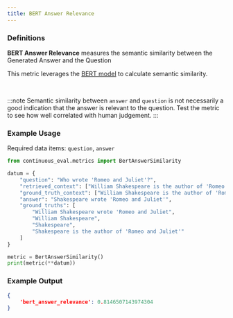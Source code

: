 ```yaml
---
title: BERT Answer Relevance
---
```


### Definitions

**BERT Answer Relevance** measures the semantic similarity between the Generated Answer and the Question

This metric leverages the [BERT model](https://huggingface.co/bert-base-uncased) to calculate semantic similarity.

<br>

:::note
Semantic similarity between `answer` and `question` is not necessarily a good indication that the answer is relevant to the question. Test the metric to see how well correlated with human judgement.
:::

### Example Usage

Required data items: `question`, `answer`

```python
from continuous_eval.metrics import BertAnswerSimilarity

datum = {
    "question": "Who wrote 'Romeo and Juliet'?",
    "retrieved_context": ["William Shakespeare is the author of 'Romeo and Juliet'."],
    "ground_truth_context": ["William Shakespeare is the author of 'Romeo and Juliet'."],
    "answer": "Shakespeare wrote 'Romeo and Juliet'",
    "ground_truths": [
        "William Shakespeare wrote 'Romeo and Juliet", 
        "William Shakespeare", 
        "Shakespeare", 
        "Shakespeare is the author of 'Romeo and Juliet'"
    ]
}

metric = BertAnswerSimilarity()
print(metric(**datum))
```

### Example Output

```JSON
{
    'bert_answer_relevance': 0.8146507143974304
}
```
